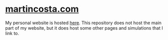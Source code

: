 # [martincosta.com](https://martincosta.com/)

My personal website is hosted [here](https://martincosta.com/). This repository does not host the main part of my website, but it does host some other pages and simulations that I link to.

